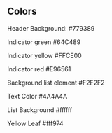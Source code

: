 ## Colors

Header Background:
#779389

Indicator green
#64C489

Indicator yellow
#FFCE00

Indicator red
#E96561

Background list element
#F2F2F2

Text Color
#4A4A4A

List Background
#ffffff

Yellow Leaf
#fff974
